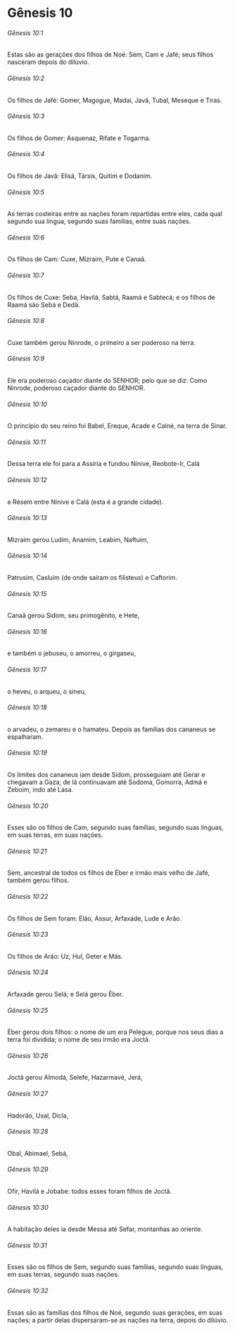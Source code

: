 # Gênesis 10

###### Gênesis 10:1

Estas são as gerações dos filhos de Noé: Sem, Cam e Jafé; seus filhos nasceram depois do dilúvio.

###### Gênesis 10:2

Os filhos de Jafé: Gomer, Magogue, Madai, Javã, Tubal, Meseque e Tiras.

###### Gênesis 10:3

Os filhos de Gomer: Asquenaz, Rifate e Togarma.

###### Gênesis 10:4

Os filhos de Javã: Elisá, Társis, Quitim e Dodanim.

###### Gênesis 10:5

As terras costeiras entre as nações foram repartidas entre eles, cada qual segundo sua língua, segundo suas famílias, entre suas nações.

###### Gênesis 10:6

Os filhos de Cam: Cuxe, Mizraim, Pute e Canaã.

###### Gênesis 10:7

Os filhos de Cuxe: Seba, Havilá, Sabtá, Raamá e Sabtecá; e os filhos de Raamá são Sebá e Dedã.

###### Gênesis 10:8

Cuxe também gerou Ninrode, o primeiro a ser poderoso na terra.

###### Gênesis 10:9

Ele era poderoso caçador diante do SENHOR; pelo que se diz: Como Ninrode, poderoso caçador diante do SENHOR.

###### Gênesis 10:10

O princípio do seu reino foi Babel, Ereque, Acade e Calné, na terra de Sinar.

###### Gênesis 10:11

Dessa terra ele foi para a Assíria e fundou Nínive, Reobote-Ir, Calá

###### Gênesis 10:12

e Résem entre Nínive e Calá (esta é a grande cidade).

###### Gênesis 10:13

Mizraim gerou Ludim, Anamim, Leabim, Naftuim,

###### Gênesis 10:14

Patrusim, Casluim (de onde saíram os filisteus) e Caftorim.

###### Gênesis 10:15

Canaã gerou Sidom, seu primogênito, e Hete,

###### Gênesis 10:16

e também o jebuseu, o amorreu, o girgaseu,

###### Gênesis 10:17

o heveu, o arqueu, o sineu,

###### Gênesis 10:18

o arvadeu, o zemareu e o hamateu. Depois as famílias dos cananeus se espalharam.

###### Gênesis 10:19

Os limites dos cananeus iam desde Sidom, prosseguiam até Gerar e chegavam a Gaza; de lá continuavam até Sodoma, Gomorra, Admá e Zeboim, indo até Lasa.

###### Gênesis 10:20

Esses são os filhos de Cam, segundo suas famílias, segundo suas línguas, em suas terras, em suas nações.

###### Gênesis 10:21

Sem, ancestral de todos os filhos de Éber e irmão mais velho de Jafé, também gerou filhos.

###### Gênesis 10:22

Os filhos de Sem foram: Elão, Assur, Arfaxade, Lude e Arão.

###### Gênesis 10:23

Os filhos de Arão: Uz, Hul, Geter e Más.

###### Gênesis 10:24

Arfaxade gerou Selá; e Selá gerou Éber.

###### Gênesis 10:25

Éber gerou dois filhos: o nome de um era Pelegue, porque nos seus dias a terra foi dividida; o nome de seu irmão era Joctã.

###### Gênesis 10:26

Joctã gerou Almodá, Selefe, Hazarmavé, Jerá,

###### Gênesis 10:27

Hadorão, Usal, Dicla,

###### Gênesis 10:28

Obal, Abimael, Sebá,

###### Gênesis 10:29

Ofir, Havilá e Jobabe: todos esses foram filhos de Joctã.

###### Gênesis 10:30

A habitação deles ia desde Messa até Sefar, montanhas ao oriente.

###### Gênesis 10:31

Esses são os filhos de Sem, segundo suas famílias, segundo suas línguas, em suas terras, segundo suas nações.

###### Gênesis 10:32

Essas são as famílias dos filhos de Noé, segundo suas gerações, em suas nações; a partir delas dispersaram-se as nações na terra, depois do dilúvio.

